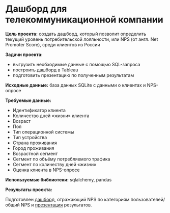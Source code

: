 # **Дашборд для телекоммуникационной компании**

**Цель проекта:**
создать дашборд, который позволит определить текущий уровень потребительской лояльности, или NPS (от англ. Net Promoter Score), среди клиентов из России

**Задачи проекта:**
- выгрузить необходимые данные с помощью SQL-запроса
- построить дашборд в Tableau
- подготовить презентацию по полученным результатам

**Исходные данные:**
база данных SQLite с данными о клиентах и NPS-опросе

**Требуемые данные:**
- Идентификатор клиента
- Количество дней «жизни» клиента
- Возраст
- Пол 
- Тип операционной системы
- Тип устройства
- Страна проживания
- Город проживания
- Возрастной сегмент
- Сегмент по объёму потребляемого трафика
- Сегмент по количеству дней «жизни»
- Оценка клиента в NPS-опросе

**Используемые библиотеки:**
sqlalchemy, pandas

**Результаты проекта:**

Подготовлен [дашборд](https://public.tableau.com/app/profile/tatiana4391/viz/project_telecomm/Dashboardgroups?publish=yes), отражающий NPS по категориям пользователей/общий NPS и [презентация](https://disk.yandex.ru/i/3CtzafypTX0j6Q) результатов.

